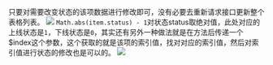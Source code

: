 只要对需要改变状态的该项数据进行修改即可，没有必要去重新请求接口更新整个表格列表。
![](https://i.loli.net/2021/04/21/wAuGoStCmfVacbX.png)
`Math.abs(item.status) - 1`对状态status取绝对值，此处对应的上线状态是`1`，下线状态是`0`，其实还有另外一种做法就是在方法后传递一个$index这个参数，这个获取的就是该项的索引值，找对对应的索引值，然后对索引值进行状态的修改也是可以的。
![](https://i.loli.net/2021/04/21/JuaVKWeb9rPcgvd.png)
